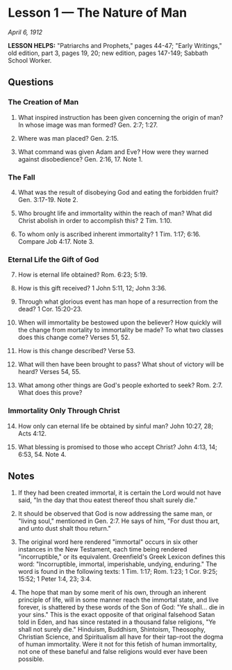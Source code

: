 # Lesson 1 — The Nature of Man

*April 6, 1912*

**LESSON HELPS:** "Patriarchs and Prophets," pages 44-47; "Early Writings," old edition, part 3, pages 19, 20; new edition, pages 147-149; Sabbath School Worker.

## Questions

### The Creation of Man

1. What inspired instruction has been given concerning the origin of man? In whose image was man formed? Gen. 2:7; 1:27.

2. Where was man placed? Gen. 2:15.

3. What command was given Adam and Eve? How were they warned against disobedience? Gen. 2:16, 17. Note 1.

### The Fall

4. What was the result of disobeying God and eating the forbidden fruit? Gen. 3:17-19. Note 2.

5. Who brought life and immortality within the reach of man? What did Christ abolish in order to accomplish this? 2 Tim. 1:10.

6. To whom only is ascribed inherent immortality? 1 Tim. 1:17; 6:16. Compare Job 4:17. Note 3.

### Eternal Life the Gift of God

7. How is eternal life obtained? Rom. 6:23; 5:19.

8. How is this gift received? 1 John 5:11, 12; John 3:36.

9. Through what glorious event has man hope of a resurrection from the dead? 1 Cor. 15:20-23.

10. When will immortality be bestowed upon the believer? How quickly will the change from mortality to immortality be made? To what two classes does this change come? Verses 51, 52.

11. How is this change described? Verse 53.

12. What will then have been brought to pass? What shout of victory will be heard? Verses 54, 55.

13. What among other things are God's people exhorted to seek? Rom. 2:7. What does this prove?

### Immortality Only Through Christ

14. How only can eternal life be obtained by sinful man? John 10:27, 28; Acts 4:12.

15. What blessing is promised to those who accept Christ? John 4:13, 14; 6:53, 54. Note 4.

## Notes

1. If they had been created immortal, it is certain the Lord would not have said, "In the day that thou eatest thereof thou shalt surely die."

2. It should be observed that God is now addressing the same man, or "living soul," mentioned in Gen. 2:7. He says of him, "For dust thou art, and unto dust shalt thou return."

3. The original word here rendered "immortal" occurs in six other instances in the New Testament, each time being rendered "incorruptible," or its equivalent. Greenfield's Greek Lexicon defines this word: "Incorruptible, immortal, imperishable, undying, enduring." The word is found in the following texts: 1 Tim. 1:17; Rom. 1:23; 1 Cor. 9:25; 15:52; 1 Peter 1:4, 23; 3:4.

4. The hope that man by some merit of his own, through an inherent principle of life, will in some manner reach the immortal state, and live forever, is shattered by these words of the Son of God: "Ye shall... die in your sins." This is the exact opposite of that original falsehood Satan told in Eden, and has since restated in a thousand false religions, "Ye shall not surely die." Hinduism, Buddhism, Shintoism, Theosophy, Christian Science, and Spiritualism all have for their tap-root the dogma of human immortality. Were it not for this fetish of human immortality, not one of these baneful and false religions would ever have been possible.